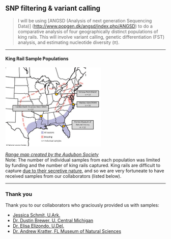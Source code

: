 ## SNP filtering & variant calling
> I will be using [ANGSD (Analysis of next generation Sequencing Data)] (http://www.popgen.dk/angsd/index.php/ANGSD) to do a comparative analysis of four geographically distinct populations of king rails. This will involve variant calling, genetic differentiation (FST) analysis, and estimating nucleotide diversity (π).
---
#### King Rail Sample Populations
<img
  src="KIRA_SampleMap.jpg" 
  alt="Sample source locations"
  title="Population locations for comparison"
  style="display: inline-block; margin: 0 auto; max-width: 300px">  
  
[*Range map created by the Audubon Society*](https://www.audubon.org/field-guide/bird/king-rail)     
Note: The number of individual samples from each population was limited by funding and the number of king rails captured. King rails are difficult to capture [due to their secretive nature](https://www.pgc.pa.gov/Wildlife/EndangeredandThreatened/Pages/KingRail.aspx), and so we are very fortuneate to have received samples from our collaborators (listed below).

---    
### Thank you  
Thank you to our collaborators who graciously provided us with samples:
- [Jessica Schmit, U.Ark.](https://www1.usgs.gov/coopunits/staff/2354999)
- [Dr. Dustin Brewer, U. Central Michigan](https://www.researchgate.net/profile/Dustin-Brewer-2)
- [Dr. Elisa Elizondo, U.Del.](https://www.researchgate.net/profile/Elisa-Elizondo)
- [Dr. Andrew Kratter, FL Museum of Natural Sciences](https://www.researchgate.net/profile/Andrew-Kratter)

